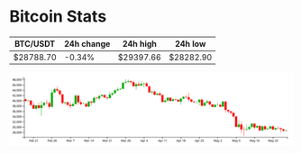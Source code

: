 # Bitcoin Stats

BTC/USDT|24h change|24h high|24h low|
|---|---|---|---|
|$28788.70|-0.34%|$29397.66|$28282.90|

<img src="./chart.svg">
